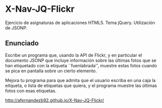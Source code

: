 # X-Nav-JQ-Flickr
Ejercicio de asignaturas de aplicaciones HTML5. Tema jQuery. Utilización de JSONP.

## Enunciado

Escribe un programa que, usando la API de Flickr, y en particular el documento JSONP que incluye información sobre las últimas fotos que se han etiquetado con la etiqueta ``fuenlabrada'', muestre estas fotos cuando se pica en pantalla sobre un cierto elemento.

Mejora tu programa para que admita que el usuario escriba en una caja la eitqueta, o lista de etiquetas que quiera, y el programa muestre las últimas fotos con esas etiquetas.

http://afernandezb92.github.io/X-Nav-JQ-Flickr/
